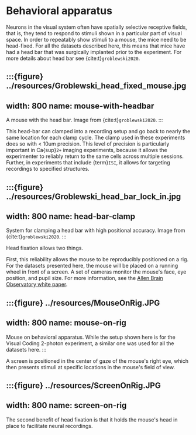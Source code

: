 # Behavioral apparatus

Neurons in the visual system often have spatially selective receptive fields,
that is, they tend to respond to stimuli shown in a particular part of visual
space. In order to repeatably show stimuli to a mouse, the mice need to be
head-fixed. For all the datasets described here, this means that mice have had a
head bar that was surgically implanted prior to the experiment. For more details
about head bar see {cite:t}`groblewski2020`.

:::{figure} ../resources/Groblewski_head_fixed_mouse.jpg
---
width: 800
name: mouse-with-headbar
---
A mouse with the head bar. Image from {cite:t}`groblewski2020`.
:::

This head-bar can clamped into a recording setup and go back to nearly the same
location for each clamp cycle. The clamp used in these experiments does so with
< 10um precision. This level of precision is particularly important in
Ca{sup}`2+` imaging experiments, because it allows the experimenter to reliably
return to the same cells across multiple sessions. Further, in experiments that
include {term}`ISI`, it allows for targeting recordings to specified structures.

:::{figure} ../resources/Groblewski_head_bar_lock_in.jpg
---
width: 800
name: head-bar-clamp
---
System for clamping a head bar with high positional accuracy. Image from
{cite:t}`groblewski2020`.
:::

Head fixation allows two things.

First, this reliability allows the mouse to be reproducibly positioned on a rig.
For the datasets presented here, the mouse will be placed on a running wheel in
front of a screen. A set of cameras monitor the mouse's face, eye position, and
pupil size. For more information, see the
[Allen Brain Observatory white paper](http://help.brain-map.org/download/attachments/10616846/VisualCoding_Overview.pdf?version=5&modificationDate=1538066962631&api=v2).

:::{figure} ../resources/MouseOnRig.JPG
---
width: 800
name: mouse-on-rig
---
Mouse on behavioral apparatus. While the setup shown here is for the Visual
Coding 2-photon experiment, a similar one was used for all the datasets here.
:::

A screen is positioned in the center of gaze of the mouse's right eye, which
then presents stimuli at specific locations in the mouse's field of view.

:::{figure} ../resources/ScreenOnRig.JPG
---
width: 800
name: screen-on-rig
---

The second benefit of head fixation is that it holds the mouse's head in place to
facilitate neural recordings.
